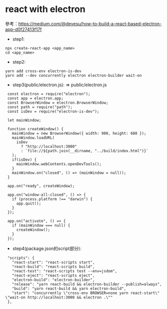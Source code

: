 # react with electron
參考：https://medium.com/@devesu/how-to-build-a-react-based-electron-app-d0f27413f17f

 - step1:
  ```
  npx create-react-app <app_name>
  cd <app_name>
  ```

 - step2:
 ```
 yarn add cross-env electron-is-dev
 yarn add --dev concurrently electron electron-builder wait-on
 ```

 - step3(public/electron.js):
  => public/electron.js
 ```
  const electron = require("electron");
  const app = electron.app;
  const BrowserWindow = electron.BrowserWindow;
  const path = require("path");
  const isDev = require("electron-is-dev");

  let mainWindow;

  function createWindow() {
    mainWindow = new BrowserWindow({ width: 900, height: 680 });
    mainWindow.loadURL(
      isDev
        ? "http://localhost:3000"
        : `file://${path.join(__dirname, "../build/index.html")}`
    );
    if(isDev) {
      mainWindow.webContents.openDevTools();
    }
    mainWindow.on("closed", () => (mainWindow = null));
  }

  app.on("ready", createWindow);

  app.on("window-all-closed", () => {
    if (process.platform !== "darwin") {
      app.quit();
    }
  });

  app.on("activate", () => {
    if (mainWindow === null) {
      createWindow();
    }
  });
 ```

 - step4(package.json的script部分):
 ```
  "scripts": {
    "react-start": "react-scripts start",
    "react-build": "react-scripts build",
    "react-test": "react-scripts test --env=jsdom",
    "react-eject": "react-scripts eject",
    "electron-build": "electron-builder",
    "release": "yarn react-build && electron-builder --publish=always",
    "build": "yarn react-build && yarn electron-build",
    "start": "concurrently \"cross-env BROWSER=none yarn react-start\" \"wait-on http://localhost:3000 && electron .\""
  },
 ```
